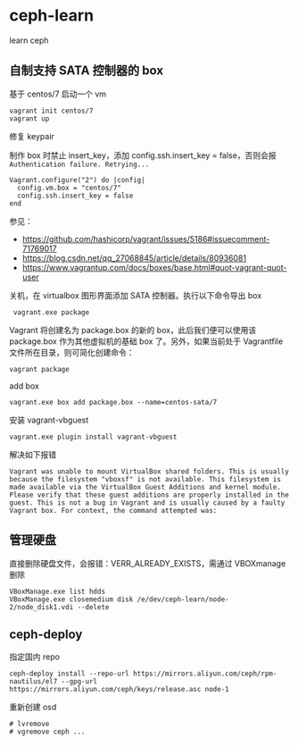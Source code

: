 # ceph-learn
learn ceph

## 自制支持 SATA 控制器的 box

基于 centos/7 启动一个 vm

```
vagrant init centos/7
vagrant up
```

修复 keypair

制作 box 时禁止 insert_key，添加 config.ssh.insert_key = false，否则会报 `Authentication failure. Retrying...`

```
Vagrant.configure("2") do |config|
  config.vm.box = "centos/7"
  config.ssh.insert_key = false
end
```

参见：

- https://github.com/hashicorp/vagrant/issues/5186#issuecomment-71769017
- https://blog.csdn.net/qq_27068845/article/details/80936081
- https://www.vagrantup.com/docs/boxes/base.html#quot-vagrant-quot-user

关机，在 virtualbox 图形界面添加 SATA 控制器。执行以下命令导出 box

```
 vagrant.exe package
```
Vagrant 将创建名为 package.box 的新的 box，此后我们便可以使用该 package.box 作为其他虚拟机的基础 box 了。另外，如果当前处于 Vagrantfile 文件所在目录，则可简化创建命令：

```
vagrant package
```

add box

```
vagrant.exe box add package.box --name=centos-sata/7
```

安装 vagrant-vbguest

```
vagrant.exe plugin install vagrant-vbguest
```

解决如下报错

```
Vagrant was unable to mount VirtualBox shared folders. This is usually
because the filesystem "vboxsf" is not available. This filesystem is
made available via the VirtualBox Guest Additions and kernel module.
Please verify that these guest additions are properly installed in the
guest. This is not a bug in Vagrant and is usually caused by a faulty
Vagrant box. For context, the command attempted was:
```

## 管理硬盘
直接删除硬盘文件，会报错：VERR_ALREADY_EXISTS，需通过 VBOXmanage 删除

```
VBoxManage.exe list hdds
VBoxManage.exe closemedium disk /e/dev/ceph-learn/node-2/node_disk1.vdi --delete
```

## ceph-deploy

指定国内 repo

```
ceph-deploy install --repo-url https://mirrors.aliyun.com/ceph/rpm-nautilus/el7 --gpg-url https://mirrors.aliyun.com/ceph/keys/release.asc node-1
```

重新创建 osd

```
# lvremove 
# vgremove ceph ...
```
